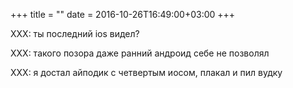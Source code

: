 +++
title = ""
date = 2016-10-26T16:49:00+03:00
+++

XXX: ты последний ios видел?


XXX: такого позора даже ранний андроид себе не позволял


XXX: я достал айподик с четвертым иосом, плакал и пил вудку


